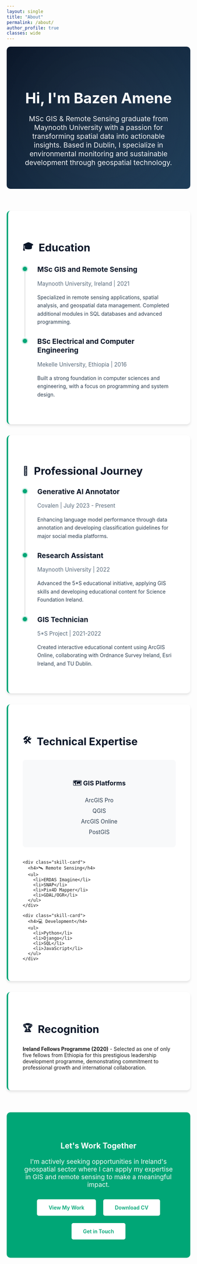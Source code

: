 ```yaml
---
layout: single
title: "About"
permalink: /about/
author_profile: true
classes: wide
---
```


<style>
/* Matching the homepage style */
:root {
  --primary-color: #0a1628;
  --secondary-color: #1e3d59;
  --accent-color: #00a676;
  --text-dark: #2c3e50;
  --text-light: #5a6c7d;
  --bg-light: #f8f9fa;
  --shadow: 0 4px 6px rgba(0,0,0,0.1);
  --shadow-hover: 0 8px 15px rgba(0,0,0,0.2);
}

/* Hero Section */
.about-hero {
  background: linear-gradient(135deg, var(--primary-color), var(--secondary-color));
  color: white;
  padding: 60px 40px;
  border-radius: 10px;
  text-align: center;
  margin-bottom: 60px;
  position: relative;
  overflow: hidden;
}

.about-hero::before {
  content: '';
  position: absolute;
  top: -50%;
  right: -50%;
  width: 200%;
  height: 200%;
  background: radial-gradient(circle, rgba(255,255,255,0.1) 0%, transparent 70%);
  animation: pulse 4s ease-in-out infinite;
}

@keyframes pulse {
  0%, 100% { transform: scale(0.8); opacity: 0.5; }
  50% { transform: scale(1.2); opacity: 0.8; }
}

.about-hero h1 {
  position: relative;
  z-index: 1;
  font-size: 2.5rem;
  margin-bottom: 20px;
}

.about-hero p {
  position: relative;
  z-index: 1;
  font-size: 1.2rem;
  opacity: 0.95;
  max-width: 800px;
  margin: 0 auto;
}

/* Content Cards */
.about-section {
  background: white;
  border-radius: 10px;
  padding: 40px;
  margin-bottom: 30px;
  box-shadow: var(--shadow);
  border-left: 4px solid var(--accent-color);
  transition: all 0.3s ease;
}

.about-section:hover {
  transform: translateY(-3px);
  box-shadow: var(--shadow-hover);
}

.about-section h2 {
  color: var(--primary-color);
  margin-bottom: 25px;
  font-size: 1.8rem;
  display: flex;
  align-items: center;
  gap: 15px;
}

.about-section h2 .icon {
  font-size: 1.5rem;
}

/* Education & Experience Timeline */
.timeline-item {
  position: relative;
  padding-left: 40px;
  margin-bottom: 30px;
}

.timeline-item::before {
  content: '';
  position: absolute;
  left: 0;
  top: 5px;
  width: 12px;
  height: 12px;
  background: var(--accent-color);
  border-radius: 50%;
  box-shadow: 0 0 0 3px rgba(0, 166, 118, 0.2);
}

.timeline-item::after {
  content: '';
  position: absolute;
  left: 5px;
  top: 20px;
  width: 2px;
  height: calc(100% + 10px);
  background: #e0e0e0;
}

.timeline-item:last-child::after {
  display: none;
}

.timeline-item h3 {
  color: var(--primary-color);
  margin-bottom: 5px;
  font-size: 1.2rem;
}

.timeline-item .meta {
  color: var(--text-light);
  font-size: 0.95rem;
  margin-bottom: 10px;
}

.timeline-item p {
  color: var(--text-dark);
  line-height: 1.6;
}

/* Skills Grid */
.skills-container {
  display: grid;
  grid-template-columns: repeat(auto-fit, minmax(250px, 1fr));
  gap: 20px;
  margin-top: 30px;
}

.skill-card {
  background: var(--bg-light);
  padding: 25px;
  border-radius: 8px;
  text-align: center;
  transition: all 0.3s ease;
  border: 2px solid transparent;
}

.skill-card:hover {
  border-color: var(--accent-color);
  transform: translateY(-3px);
}

.skill-card h4 {
  color: var(--primary-color);
  margin-bottom: 15px;
  font-size: 1.1rem;
}

.skill-card ul {
  list-style: none;
  padding: 0;
  margin: 0;
}

.skill-card li {
  color: var(--text-dark);
  padding: 5px 0;
  font-size: 0.95rem;
}

/* CTA Section */
.about-cta {
  background: linear-gradient(135deg, var(--accent-color), #00a676);
  color: white;
  padding: 50px 40px;
  border-radius: 10px;
  text-align: center;
  margin-top: 60px;
}

.about-cta h2 {
  margin-bottom: 20px;
}

.about-cta p {
  font-size: 1.1rem;
  margin-bottom: 30px;
  opacity: 0.95;
}

.btn-group {
  display: flex;
  gap: 20px;
  justify-content: center;
  flex-wrap: wrap;
}

/* Professional Button */
.btn--professional {
  background: white;
  color: var(--accent-color);
  padding: 12px 30px;
  border-radius: 5px;
  text-decoration: none;
  display: inline-block;
  font-weight: 600;
  transition: all 0.3s ease;
  border: 2px solid white;
}

.btn--professional:hover {
  background: transparent;
  color: white;
  transform: translateY(-2px);
}

/* Responsive */
@media (max-width: 768px) {
  .about-hero h1 {
    font-size: 2rem;
  }
  
  .skills-container {
    grid-template-columns: 1fr;
  }
  
  .btn-group {
    flex-direction: column;
    align-items: center;
  }
}
</style>

<div class="about-hero">
  <h1>Hi, I'm Bazen Amene</h1>
  <p>MSc GIS & Remote Sensing graduate from Maynooth University with a passion for transforming spatial data into actionable insights. Based in Dublin, I specialize in environmental monitoring and sustainable development through geospatial technology.</p>
</div>

<div class="about-section">
  <h2><span class="icon">🎓</span> Education</h2>
  
  <div class="timeline-item">
    <h3>MSc GIS and Remote Sensing</h3>
    <p class="meta">Maynooth University, Ireland | 2021</p>
    <p>Specialized in remote sensing applications, spatial analysis, and geospatial data management. Completed additional modules in SQL databases and advanced programming.</p>
  </div>
  
  <div class="timeline-item">
    <h3>BSc Electrical and Computer Engineering</h3>
    <p class="meta">Mekelle University, Ethiopia | 2016</p>
    <p>Built a strong foundation in computer sciences and engineering, with a focus on programming and system design.</p>
  </div>
</div>

<div class="about-section">
  <h2><span class="icon">💼</span> Professional Journey</h2>
  
  <div class="timeline-item">
    <h3>Generative AI Annotator</h3>
    <p class="meta">Covalen | July 2023 - Present</p>
    <p>Enhancing language model performance through data annotation and developing classification guidelines for major social media platforms.</p>
  </div>
  
  <div class="timeline-item">
    <h3>Research Assistant</h3>
    <p class="meta">Maynooth University | 2022</p>
    <p>Advanced the 5*S educational initiative, applying GIS skills and developing educational content for Science Foundation Ireland.</p>
  </div>
  
  <div class="timeline-item">
    <h3>GIS Technician</h3>
    <p class="meta">5*S Project | 2021-2022</p>
    <p>Created interactive educational content using ArcGIS Online, collaborating with Ordnance Survey Ireland, Esri Ireland, and TU Dublin.</p>
  </div>
</div>

<div class="about-section">
  <h2><span class="icon">🛠️</span> Technical Expertise</h2>
  
  <div class="skills-container">
    <div class="skill-card">
      <h4>🗺️ GIS Platforms</h4>
      <ul>
        <li>ArcGIS Pro</li>
        <li>QGIS</li>
        <li>ArcGIS Online</li>
        <li>PostGIS</li>
      </ul>
    </div>
    
    <div class="skill-card">
      <h4>🛰️ Remote Sensing</h4>
      <ul>
        <li>ERDAS Imagine</li>
        <li>SNAP</li>
        <li>Pix4D Mapper</li>
        <li>GDAL/OGR</li>
      </ul>
    </div>
    
    <div class="skill-card">
      <h4>💻 Development</h4>
      <ul>
        <li>Python</li>
        <li>Django</li>
        <li>SQL</li>
        <li>JavaScript</li>
      </ul>
    </div>
  </div>
</div>

<div class="about-section">
  <h2><span class="icon">🏆</span> Recognition</h2>
  <p><strong>Ireland Fellows Programme (2020)</strong> - Selected as one of only five fellows from Ethiopia for this prestigious leadership development programme, demonstrating commitment to professional growth and international collaboration.</p>
</div>

<div class="about-cta">
  <h2>Let's Work Together</h2>
  <p>I'm actively seeking opportunities in Ireland's geospatial sector where I can apply my expertise in GIS and remote sensing to make a meaningful impact.</p>
  
  <div class="btn-group">
    <a href="/portfolio/" class="btn--professional">View My Work</a>
    <a href="/assets/cv/Bazen Amene 2025 CV.pdf" class="btn--professional">Download CV</a>
    <a href="/contact/" class="btn--professional">Get in Touch</a>
  </div>
</div>
